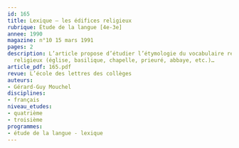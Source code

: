 ```yaml
---
id: 165
title: Lexique – les édifices religieux 
rubrique: Étude de la langue [4e-3e]
annee: 1990
magazine: n°10 15 mars 1991
pages: 2
description: L’article propose d’étudier l’étymologie du vocabulaire relatif aux édifices
  religieux (église, basilique, chapelle, prieuré, abbaye, etc.)…
article_pdf: 165.pdf
revue: L’école des lettres des collèges
auteurs:
- Gérard-Guy Mouchel
disciplines:
- français
niveau_etudes:
- quatrième
- troisième
programmes:
- étude de la langue - lexique
---
```

